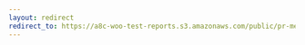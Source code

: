 ```yaml
---
layout: redirect
redirect_to: https://a8c-woo-test-reports.s3.amazonaws.com/public/pr-merge/38336/e2e/index.html
---
```


